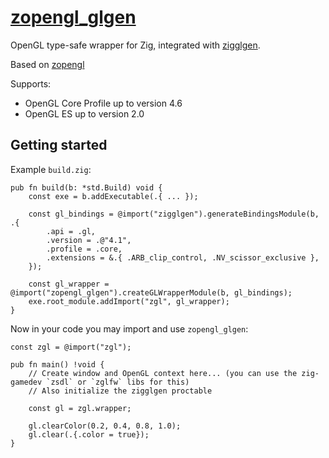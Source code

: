# [zopengl_glgen](https://git.falsepattern.com/falsepattern/zopengl_glgen)

OpenGL type-safe wrapper for Zig, integrated with [zigglgen](https://github.com/castholm/zigglgen).

Based on [zopengl](https://github.com/zig-gamedev/zopengl)

Supports:
* OpenGL Core Profile up to version 4.6
* OpenGL ES up to version 2.0

## Getting started

Example `build.zig`:

```zig
pub fn build(b: *std.Build) void {
    const exe = b.addExecutable(.{ ... });

    const gl_bindings = @import("zigglgen").generateBindingsModule(b, .{
        .api = .gl,
        .version = .@"4.1",
        .profile = .core,
        .extensions = &.{ .ARB_clip_control, .NV_scissor_exclusive },
    });
    
    const gl_wrapper = @import("zopengl_glgen").createGLWrapperModule(b, gl_bindings);
    exe.root_module.addImport("zgl", gl_wrapper);
}
```

Now in your code you may import and use `zopengl_glgen`:

```zig
const zgl = @import("zgl");

pub fn main() !void {
    // Create window and OpenGL context here... (you can use the zig-gamedev `zsdl` or `zglfw` libs for this)
    // Also initialize the zigglgen proctable

    const gl = zgl.wrapper;

    gl.clearColor(0.2, 0.4, 0.8, 1.0);
    gl.clear(.{.color = true});
}
```
